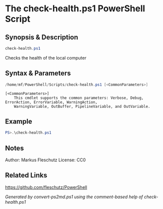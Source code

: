 # The check-health.ps1 PowerShell Script

## Synopsis & Description
```powershell
check-health.ps1
```

Checks the health of the local computer

## Syntax & Parameters
```powershell
/home/mf/PowerShell/Scripts/check-health.ps1 [<CommonParameters>]
```

```
[<CommonParameters>]
    This cmdlet supports the common parameters: Verbose, Debug, ErrorAction, ErrorVariable, WarningAction, 
    WarningVariable, OutBuffer, PipelineVariable, and OutVariable.
```

## Example
```powershell
PS>.\check-health.ps1
```


## Notes
Author:  Markus Fleschutz
License: CC0

## Related Links
https://github.com/fleschutz/PowerShell

*Generated by convert-ps2md.ps1 using the comment-based help of check-health.ps1*
